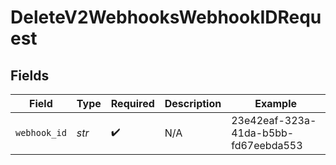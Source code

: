 # DeleteV2WebhooksWebhookIDRequest


## Fields

| Field                                | Type                                 | Required                             | Description                          | Example                              |
| ------------------------------------ | ------------------------------------ | ------------------------------------ | ------------------------------------ | ------------------------------------ |
| `webhook_id`                         | *str*                                | :heavy_check_mark:                   | N/A                                  | 23e42eaf-323a-41da-b5bb-fd67eebda553 |